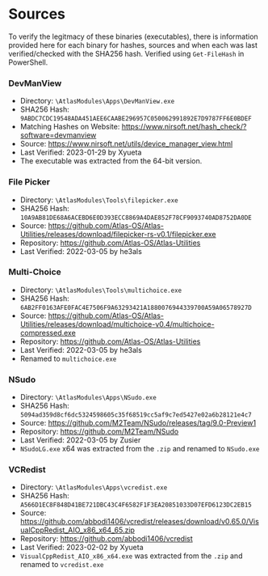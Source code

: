 # Sources
To verify the legitmacy of these binaries (executables), there is information provided here for each binary for hashes, sources and when each was last verified/checked with the SHA256 hash. Verified using `Get-FileHash` in PowerShell. 

### DevManView
- Directory: `\AtlasModules\Apps\DevManView.exe`
- SHA256 Hash: `9ABDC7CDC19548ADA451AEE6CAABE296957C050062991892E7D9787FF6E0BDEF`
- Matching Hashes on Website: https://www.nirsoft.net/hash_check/?software=devmanview
- Source: https://www.nirsoft.net/utils/device_manager_view.html
- Last Verified: 2023-01-29 by Xyueta
- The executable was extracted from the 64-bit version.

### File Picker
- Directory: `\AtlasModules\Tools\filepicker.exe`
- SHA256 Hash: `10A9AB81DE68A6ACEBD6E0D393ECC8869A4DAE852F78CF9093740AD8752DA0DE`
- Source: https://github.com/Atlas-OS/Atlas-Utilities/releases/download/filepicker-rs-v0.1/filepicker.exe
- Repository: https://github.com/Atlas-OS/Atlas-Utilities
- Last Verified: 2022-03-05 by he3als

### Multi-Choice
- Directory: `\AtlasModules\Tools\multichoice.exe`
- SHA256 Hash: `6AB2FF0163AFE0FAC4E7506F9A63293421A1880076944339700A59A06578927D`
- Source: https://github.com/Atlas-OS/Atlas-Utilities/releases/download/multichoice-v0.4/multichoice-compressed.exe
- Repository: https://github.com/Atlas-OS/Atlas-Utilities
- Last Verified: 2022-03-05 by he3als
- Renamed to `multichoice.exe`

### NSudo
- Directory: `\AtlasModules\Apps\NSudo.exe`
- SHA256 Hash: `5094ad359d8cf6dc5324598605c35f68519cc5af9c7ed5427e02a6b28121e4c7`
- Source: https://github.com/M2Team/NSudo/releases/tag/9.0-Preview1
- Repository: https://github.com/M2Team/NSudo
- Last Verified: 2022-03-05 by Zusier
- `NSudoLG.exe` x64 was extracted from the `.zip` and renamed to `NSudo.exe`

### VCRedist
- Directory: `\AtlasModules\Apps\vcredist.exe`
- SHA256 Hash: `A566D1EC8F848D41BE721DBC43C4F6582F1F3EA20851033D07EFD6123DC2EB15`
- Source: https://github.com/abbodi1406/vcredist/releases/download/v0.65.0/VisualCppRedist_AIO_x86_x64_65.zip
- Repository: https://github.com/abbodi1406/vcredist
- Last Verified: 2023-02-02 by Xyueta
- `VisualCppRedist_AIO_x86_x64.exe` was extracted from the `.zip` and renamed to `vcredist.exe`
